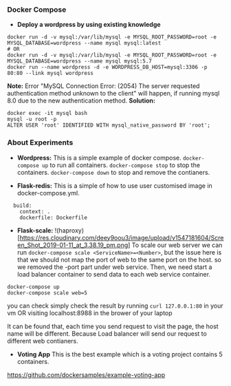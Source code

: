 ### Docker Compose

- **Deploy a wordpress by using existing knowledge**
```
docker run -d -v mysql:/var/lib/mysql -e MYSQL_ROOT_PASSWORD=root -e MYSQL_DATABASE=wordpress --name mysql mysql:latest
# OR
docker run -d -v mysql:/var/lib/mysql -e MYSQL_ROOT_PASSWORD=root -e MYSQL_DATABASE=wordpress --name mysql mysql:5.7
docker run --name wordpress -d -e WORDPRESS_DB_HOST=mysql:3306 -p 80:80 --link mysql wordpress
```
**Note:**
Error "MySQL Connection Error: (2054) The server requested authentication method unknown to the client" will happen, if running mysql 8.0 due to the new authentication method.
**Solution:**
```
docker exec -it mysql bash
mysql -u root -p
ALTER USER 'root' IDENTIFIED WITH mysql_native_password BY 'root';
```

### About Experiments
- **Wordpress:**
This is a simple example of docker compose. 
`docker-compose up` to run all containers. 
`docker-compose stop` to stop the containers. 
`docker-compose down` to stop and remove the contianers.

- **Flask-redis:**
This is a simple of how to use user customised image in docker-compose.yml.
```
  build:
    context: .
    dockerfile: Dockerfile
```

- **Flask-scale:**
!(haproxy)[https://res.cloudinary.com/deey9oou3/image/upload/v1547181604/Screen_Shot_2019-01-11_at_3.38.19_pm.png]
To scale our web server we can run `docker-compose scale <ServiceName>=<Number>`, but the issue here is that we should not map the port of web to the same port on the host. so we removed the -port part under web service.
Then, we need start a load balancer container to send data to each web service container.
```
docker-compose up
docker-compose scale web=5
```
you can check simply check the result by running `curl 127.0.0.1:80` in your vm
OR
visiting localhost:8988 in the brower of your laptop

It can be found that, each time you send request to visit the page, the host name will be different. Because Load balancer will send our request to different web contianers.

- **Voting App**
This is the best example which is a voting project contains 5 containers.

https://github.com/dockersamples/example-voting-app